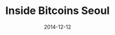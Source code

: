 ---
date: 2014-12-12
title: "Inside Bitcoins Seoul"
venue: "Korea International Exhibition Center (KINTEX)"
address: "2600, Daehwa-dong, Ilsanseo-gu, Goyang-si, Gyeonggi-do"
city: "Goyang-si"
country: "South Korea"
link: "http://insidebitcoins.com/seoul?utm_source=bitcoinorg&utm_medium=eventlisting&utm_campaign=bitcoinorgeventlistingibseoul"
---